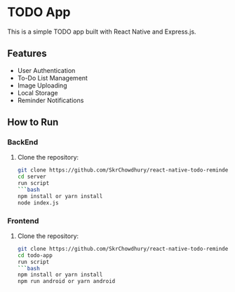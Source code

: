 # TODO App

This is a simple TODO app built with React Native and Express.js.

## Features

- User Authentication
- To-Do List Management
- Image Uploading
- Local Storage
- Reminder Notifications

## How to Run

### BackEnd

1. Clone the repository:
   ```bash
   git clone https://github.com/SkrChowdhury/react-native-todo-reminder.git
   cd server
   run script 
   ```bash
   npm install or yarn install
   node index.js


### Frontend

1. Clone the repository:
   ```bash
   git clone https://github.com/SkrChowdhury/react-native-todo-reminder.git
   cd todo-app
   run script
   ```bash
   npm install or yarn install
   npm run android or yarn android
